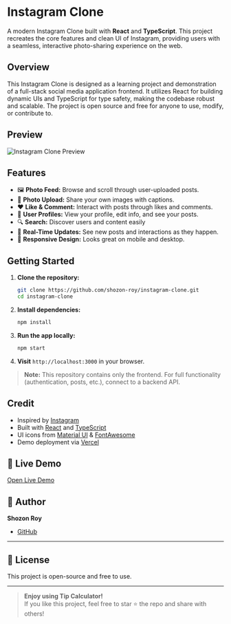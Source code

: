 # Instagram Clone

A modern Instagram Clone built with **React** and **TypeScript**. This project recreates the core features and clean UI of Instagram, providing users with a seamless, interactive photo-sharing experience on the web.

## Overview

This Instagram Clone is designed as a learning project and demonstration of a full-stack social media application frontend. It utilizes React for building dynamic UIs and TypeScript for type safety, making the codebase robust and scalable. The project is open source and free for anyone to use, modify, or contribute to.

## Preview

![Instagram Clone Preview](https://user-images.githubusercontent.com/placeholder/instagram-clone-preview.png)
<!-- Replace with your actual preview image if available -->

## Features

- 🖼️ **Photo Feed:** Browse and scroll through user-uploaded posts.
- 📸 **Photo Upload:** Share your own images with captions.
- ❤️ **Like & Comment:** Interact with posts through likes and comments.
- 👤 **User Profiles:** View your profile, edit info, and see your posts.
- 🔍 **Search:** Discover users and content easily
- 💬 **Real-Time Updates:** See new posts and interactions as they happen.
- 📱 **Responsive Design:** Looks great on mobile and desktop.

## Getting Started

1. **Clone the repository:**
    ```bash
    git clone https://github.com/shozon-roy/instagram-clone.git
    cd instagram-clone
    ```

2. **Install dependencies:**
    ```bash
    npm install
    ```

3. **Run the app locally:**
    ```bash
    npm start
    ```

4. **Visit** `http://localhost:3000` in your browser.

> **Note:** This repository contains only the frontend. For full functionality (authentication, posts, etc.), connect to a backend API.

## Credit

- Inspired by [Instagram](https://instagram.com)
- Built with [React](https://reactjs.org/) and [TypeScript](https://www.typescriptlang.org/)
- UI icons from [Material UI](https://mui.com/) & [FontAwesome](https://fontawesome.com/)
- Demo deployment via [Vercel](https://vercel.com/)


## 🚀 Live Demo

[Open Live Demo](https://royinstagramclone.vercel.app/) 


## 👤 Author

**Shozon Roy**  
- [GitHub](https://github.com/Shozon-Roy)

---

## 📄 License

This project is open-source and free to use.

---

> **Enjoy using Tip Calculator!**  
> If you like this project, feel free to star ⭐ the repo and share with others!
